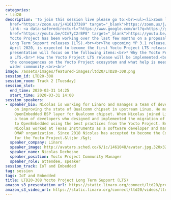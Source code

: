 ```yaml
---
categories:
- ltd20
description: 'To join this session live please go to:<br><ul><li>Zoom link: <a data-saferedirecturl="https://www.google.com/url?q=https://zoom.us/j/416137389&source=gmail&ust=1585401852554000&usg=AFQjCNEvotXYGsD2CoO6t0tJM8Qu-0cNvQ"
  href="https://zoom.us/j/416137389" target="_blank">https://zoom.us/j/416137389</a></li><li>YouTube
  link: <a data-saferedirecturl="https://www.google.com/url?q=https://youtu.be/CCm7yC2rBP8&source=gmail&ust=1585401852554000&usg=AFQjCNFp_x1uyGDxV94OjPicADxi7bEKNQ"
  href="https://youtu.be/CCm7yC2rBP8" target="_blank">https://youtu.be/CCm7yC2rBP8</a><br><br><br></li></ul><strong>Description:&nbsp;</strong><br>The
  Yocto Project has been working over the last few months on a proposal to introduce
  Long Term Support releases (LTS).<br><br>The upcoming YP 3.1 release, planned for
  April 2020, is expected to become the first Yocto Project LTS release.<br><br>This
  presentation will focus on the following items:<br>* Why the Yocto Project needed
  a LTS.<br>* How the Yocto Project LTS release will be implemented.<br>* What are
  the consequences on the Yocto Project ecosystem and what help is needed from the
  wider community.<br><br>'
image: /assets/images/featured-images/ltd20/LTD20-308.png
session_id: LTD20-308
session_room: Track 2 [Tuesday]
session_slot:
  end_time: 2020-03-31 14:25
  start_time: 2020-03-31 14:00
session_speakers:
- speaker_bio: Nicolas is working for Linaro and manages a team of developers focused
    on improving the state of Qualcomm chipset in upstream Linux. He maintains an
    OpenEmbedded BSP layer for Qualcomm chipset. When Nicolas joined Linaro he led
    a team of developers who designed and implemented the migration of Comcast RDK
    to OpenEmbedded using the best practices from the Yocto Project. Before Linaro,
    Nicolas worked at Texas Instruments as a software developer and manager in the
    OMAP organization. Since 2018 Nicolas has accepted to become the Community Manager
    for the Yocto Project.&lt;br /&gt;
  speaker_company: Linaro
  speaker_image: http://avatars.sched.co/6/1c/1461048/avatar.jpg.320x320px.jpg?cda
  speaker_name: Nicolas Dechesne
  speaker_position: Yocto Project Community Manager
  speaker_role: attendee, speaker
session_track: IoT and Embedded
tag: session
tags: IoT and Embedded
title: LTD20-308 Yocto Project Long Term Support (LTS)
amazon_s3_presentation_url: https://static.linaro.org/connect/ltd20/presentations/LTD20-308-0.pdf
amazon_s3_video_url: https://static.linaro.org/connect/ltd20/videos/ltd20-308.mp4
---
```

